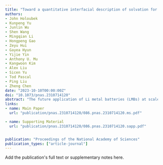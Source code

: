```yaml
---
title: "Toward a quantitative interfacial description of solvation for Li metal battery operation under extreme conditions"
authors:
- John Holoubek
- Kunpeng Yu
- Junlin Wu
- Shen Wang
- Mingqian Li
- Hongpeng Gao
- Zeyu Hui
- Gayea Hyun
- Yijie Yin
- Anthony U. Mu
- Kangwoon Kim
- Alex Liu
- Sicen Yu
- Tod Pascal
- Ping Liu
- Zheng Chen
date: "2023-10-10T00:00:00Z"
doi: "10.1073/pnas.2310714120"
abstract: "The future application of Li metal batteries (LMBs) at scale demands electrolytes that endow improved performance under fast-charging and low-temperature operating conditions. Recent works indicate that desolvation kinetics of Li^+^ plays a crucial role in enabling such behavior. However, the modulation of this process has typically been achieved through inducing qualitative degrees of ion pairing into the system. In this work, we find that a more quantitative control of the ion pairing is crucial to minimizing the desolvation penalty at the electrified interface and thus the reversibility of the Li metal anode under kinetic strain. This effect is demonstrated in localized electrolytes based on strongly and weakly bound ether solvents that allow for the deconvolution of solvation chemistry and structure. Unexpectedly, we find that maximum degrees of ion pairing are suboptimal for ultralow temperature and high-rate operation and that reversibility is substantially improved via slight local dilution away from the saturation point. Further, we find that at the optimum degree of ion pairing for each system, weakly bound solvents still produce superior behavior. The impact of these structure and chemistry effects on charge transfer are then explicitly resolved via experimental and computational analyses. Lastly, we demonstrate that the locally optimized diethyl ether-based localized-high-concentration electrolytes supports kinetic strained operating conditions, including cycling down to −60 °C and 20-min fast charging in LMB full cells. This work demonstrates that explicit, quantitative optimization of the Li^+^ solvation state is necessary for developing LMB electrolytes capable of low-temperature and high-rate operation."
links:
- name: Main Paper
  url: "publication/pnas.2310714120/086.pnas.2310714120.ms.pdf"

- name: Supporting Material
  url: "publication/pnas.2310714120/086.pnas.2310714120.sapp.pdf"


publication: "Proceedings of the National Academy of Sciences"
publication_types: ["article-journal"]
---
```


Add the publication's full text or supplementary notes here.
